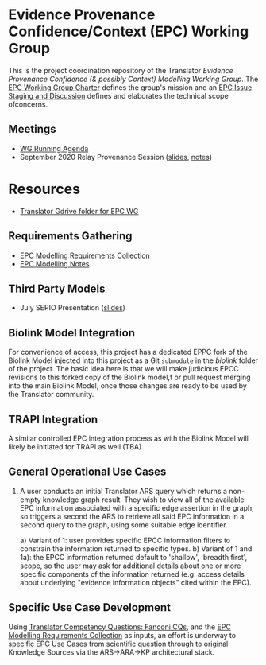 # Evidence Provenance Confidence/Context (EPC) Working Group

This is the project coordination repository of the Translator *Evidence Provenance Confidence (& possibly Context) Modelling Working Group*. The [EPC Working Group Charter](https://docs.google.com/document/d/1hV03ewzQbEfja9emf0foIQU_t9kuJp_McxhWVPbM4CE) defines the group's mission and an [EPC Issue Staging and Discussion](https://docs.google.com/document/d/11HuUMw3u9uf1RPa3FbFgSgbY47hDxAFWywbCYVxUMLI/edit#heading=h.prvdzh67lgo) defines and elaborates the technical scope ofconcerns.

## Meetings

- [WG Running Agenda](https://docs.google.com/document/d/1CsDhRYOCL1FJMDntdSNkuXZa00IXYjnyLouyLXpb8M4)
- September 2020 Relay Provenance Session ([slides](https://docs.google.com/presentation/d/1NzpnX-ZafU72mwcDt4qsRsTlT97cl0EsjzS1CqmgmbY), [notes](https://docs.google.com/document/d/1-5gj4ynmeAep1TVS7QRmEZlbBoY465Buqtju5TxEZ1E))

# Resources

- [Translator Gdrive folder for EPC WG](https://drive.google.com/drive/u/0/folders/1LSNkQ6iqKfVdjirjcCW-0sRj83qCY6Xw)

## Requirements Gathering

- [EPC Modelling Requirements Collection](https://docs.google.com/spreadsheets/d/1WDkqNMhy7aer_3-JB4SCVhp1MZeFYZjCnYuRCnoZguo)
- [EPC Modelling Notes](https://docs.google.com/document/d/13ItZjnM7A97z0EABrp9S3hNb48DlTP2QgMOJAeEabsw/edit#heading=h.bhjl4onb1tvj)

## Third Party Models

- July SEPIO Presentation ([slides](https://docs.google.com/presentation/d/1W_VWV5oMplK9Wz2XBXdZNLHPKcmAC3CR-3P6JwYAJMw/edit#slide=id.g7393cc5b77_0_479))

## Biolink Model Integration

For convenience of access, this project has a dedicated EPPC fork of the Biolink Model injected into this project as a Git `submodule`  in the *biolink* folder of the project.  The basic idea here is that we will make judicious EPCC revisions to this forked copy of the Biolink model,f or pull request merging into the main Biolink Model, once those changes are ready to be used by the Translator community.

## TRAPI Integration

A similar controlled EPC integration process as with the Biolink Model will likely be initiated for TRAPI as well (TBA).

## General Operational Use Cases

1. A user conducts an initial Translator ARS query which returns a non-empty knowledge graph result. They wish to view all of the available EPC information associated with a specific edge assertion in the graph, so triggers a second the ARS to retrieve all said EPC information in a second query to the graph, using some suitable edge identifier.

    a) Variant of 1: user provides specific EPCC information filters to constrain the information returned to specific types.
    b) Variant of 1 and 1a): the EPCC information returned default to 'shallow', 'breadth first', scope, so the user may ask for additional details about one or more specific components of the information returned (e.g. access details about underlying "evidence information objects" cited within the EPC).

## Specific Use Case Development

Using [Translator Competency Questions: Fanconi CQs](https://docs.google.com/spreadsheets/d/1wbP1Ykryibcan2ZgZTOmnGp9WjcRE7nNig3akiq0PuY/edit#gid=1337100562), and the [EPC Modelling Requirements Collection](https://docs.google.com/spreadsheets/d/1WDkqNMhy7aer_3-JB4SCVhp1MZeFYZjCnYuRCnoZguo) as inputs, an effort is underway to [specific EPC Use Cases](https://docs.google.com/spreadsheets/d/1iqbv-IdJE1P-__LTAmwbpp69IPJHCNj4N7J8W1hlkWI/edit#gid=0) from scientific question through to original Knowledge Sources via the ARS->ARA->KP architectural stack. 
